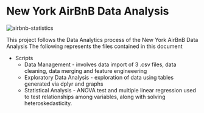 # New York AirBnB Data Analysis
![airbnb-statistics](https://github.com/user-attachments/assets/2ceb8e03-6f21-468f-a32a-fd4f2816fa24)

This project follows the Data Analytics process of the New York AirBnB Data Analysis
The following represents the files contained in this document
- Scripts
  - Data Management - involves data import of 3 .csv files, data cleaning, data merging and feature engineeering
  - Exploratory Data Analysis - exploration of data using tables generated via dplyr and graphs
  - Statistical Analysis - ANOVA test and multiple linear regression used to test relationships among variables, along with solving heteroskedasticity.
